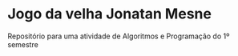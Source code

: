 # Jogo da velha Jonatan Mesne
 Repositório para uma atividade de Algoritmos e Programação do 1º semestre
